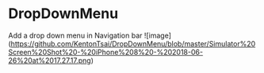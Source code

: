 # DropDownMenu
Add a drop down menu in Navigation bar
![image] (https://github.com/KentonTsai/DropDownMenu/blob/master/Simulator%20Screen%20Shot%20-%20iPhone%208%20-%202018-06-26%20at%2017.27.17.png)
